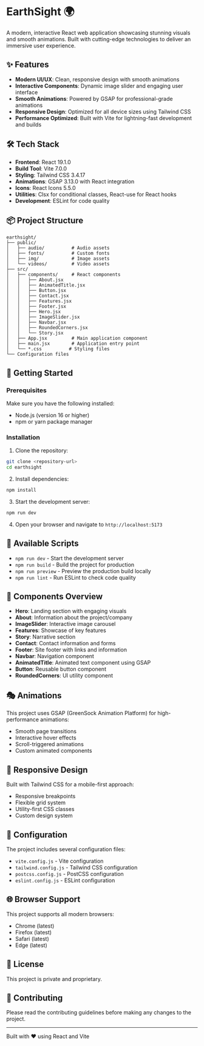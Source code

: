 # EarthSight 🌍

A modern, interactive React web application showcasing stunning visuals and smooth animations. Built with cutting-edge technologies to deliver an immersive user experience.

## ✨ Features

- **Modern UI/UX**: Clean, responsive design with smooth animations
- **Interactive Components**: Dynamic image slider and engaging user interface
- **Smooth Animations**: Powered by GSAP for professional-grade animations
- **Responsive Design**: Optimized for all device sizes using Tailwind CSS
- **Performance Optimized**: Built with Vite for lightning-fast development and builds

## 🛠️ Tech Stack

- **Frontend**: React 19.1.0
- **Build Tool**: Vite 7.0.0
- **Styling**: Tailwind CSS 3.4.17
- **Animations**: GSAP 3.13.0 with React integration
- **Icons**: React Icons 5.5.0
- **Utilities**: Clsx for conditional classes, React-use for React hooks
- **Development**: ESLint for code quality

## 📦 Project Structure

```
earthsight/
├── public/
│   ├── audio/          # Audio assets
│   ├── fonts/          # Custom fonts
│   ├── img/            # Image assets
│   └── videos/         # Video assets
├── src/
│   ├── components/     # React components
│   │   ├── About.jsx
│   │   ├── AnimatedTitle.jsx
│   │   ├── Button.jsx
│   │   ├── Contact.jsx
│   │   ├── Features.jsx
│   │   ├── Footer.jsx
│   │   ├── Hero.jsx
│   │   ├── ImageSlider.jsx
│   │   ├── Navbar.jsx
│   │   ├── RoundedCorners.jsx
│   │   └── Story.jsx
│   ├── App.jsx         # Main application component
│   ├── main.jsx        # Application entry point
│   └── *.css          # Styling files
└── Configuration files
```

## 🚀 Getting Started

### Prerequisites

Make sure you have the following installed:
- Node.js (version 16 or higher)
- npm or yarn package manager

### Installation

1. Clone the repository:
```bash
git clone <repository-url>
cd earthsight
```

2. Install dependencies:
```bash
npm install
```

3. Start the development server:
```bash
npm run dev
```

4. Open your browser and navigate to `http://localhost:5173`

## 📜 Available Scripts

- `npm run dev` - Start the development server
- `npm run build` - Build the project for production
- `npm run preview` - Preview the production build locally
- `npm run lint` - Run ESLint to check code quality

## 🎨 Components Overview

- **Hero**: Landing section with engaging visuals
- **About**: Information about the project/company
- **ImageSlider**: Interactive image carousel
- **Features**: Showcase of key features
- **Story**: Narrative section
- **Contact**: Contact information and forms
- **Footer**: Site footer with links and information
- **Navbar**: Navigation component
- **AnimatedTitle**: Animated text component using GSAP
- **Button**: Reusable button component
- **RoundedCorners**: UI utility component

## 🎭 Animations

This project uses GSAP (GreenSock Animation Platform) for high-performance animations:
- Smooth page transitions
- Interactive hover effects
- Scroll-triggered animations
- Custom animated components

## 📱 Responsive Design

Built with Tailwind CSS for a mobile-first approach:
- Responsive breakpoints
- Flexible grid system
- Utility-first CSS classes
- Custom design system

## 🔧 Configuration

The project includes several configuration files:
- `vite.config.js` - Vite configuration
- `tailwind.config.js` - Tailwind CSS configuration
- `postcss.config.js` - PostCSS configuration
- `eslint.config.js` - ESLint configuration

## 🌐 Browser Support

This project supports all modern browsers:
- Chrome (latest)
- Firefox (latest)
- Safari (latest)
- Edge (latest)

## 📄 License

This project is private and proprietary.

## 🤝 Contributing

Please read the contributing guidelines before making any changes to the project.

---

Built with ❤️ using React and Vite
